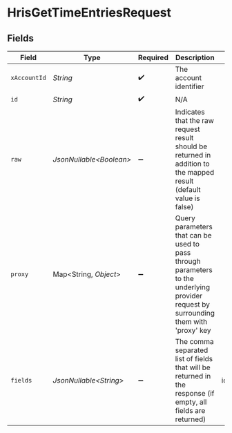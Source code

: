 # HrisGetTimeEntriesRequest


## Fields

| Field                                                                                                                                        | Type                                                                                                                                         | Required                                                                                                                                     | Description                                                                                                                                  | Example                                                                                                                                      |
| -------------------------------------------------------------------------------------------------------------------------------------------- | -------------------------------------------------------------------------------------------------------------------------------------------- | -------------------------------------------------------------------------------------------------------------------------------------------- | -------------------------------------------------------------------------------------------------------------------------------------------- | -------------------------------------------------------------------------------------------------------------------------------------------- |
| `xAccountId`                                                                                                                                 | *String*                                                                                                                                     | :heavy_check_mark:                                                                                                                           | The account identifier                                                                                                                       |                                                                                                                                              |
| `id`                                                                                                                                         | *String*                                                                                                                                     | :heavy_check_mark:                                                                                                                           | N/A                                                                                                                                          |                                                                                                                                              |
| `raw`                                                                                                                                        | *JsonNullable\<Boolean>*                                                                                                                     | :heavy_minus_sign:                                                                                                                           | Indicates that the raw request result should be returned in addition to the mapped result (default value is false)                           |                                                                                                                                              |
| `proxy`                                                                                                                                      | Map\<String, *Object*>                                                                                                                       | :heavy_minus_sign:                                                                                                                           | Query parameters that can be used to pass through parameters to the underlying provider request by surrounding them with 'proxy' key         |                                                                                                                                              |
| `fields`                                                                                                                                     | *JsonNullable\<String>*                                                                                                                      | :heavy_minus_sign:                                                                                                                           | The comma separated list of fields that will be returned in the response (if empty, all fields are returned)                                 | id,remote_id,employee_id,remote_employee_id,start_time,end_time,hours_worked,break_duration,labor_type,location,status,created_at,updated_at |